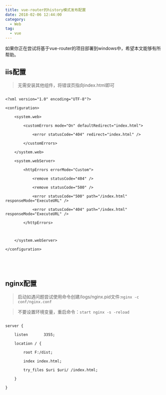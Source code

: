 ```yaml
---
title: vue-router的history模式发布配置
date: 2018-02-06 12:44:00
category:
  - Web
tag:
  - vue
---
```


如果你正在尝试将基于vue-router的项目部署到windows中，希望本文能够有所帮助。



## iis配置

> 无需安装其他组件，将错误页指向index.html即可



``` 

<?xml version="1.0" encoding="UTF-8"?>

<configuration>

    <system.web>

        <customErrors mode="On" defaultRedirect="index.html">

            <error statusCode="404" redirect="index.html" />

        </customErrors>

    </system.web>

    <system.webServer>

        <httpErrors errorMode="Custom">

            <remove statusCode="404" />    

            <remove statusCode="500" />          

            <error statusCode="500" path="/index.html" responseMode="ExecuteURL" />

            <error statusCode="404" path="/index.html" responseMode="ExecuteURL" />

        </httpErrors>

      

    </system.webServer>

</configuration>





```

## nginx配置

> 启动如遇问题尝试使用命令创建/logs/nginx.pid文件:`nginx -c conf/nginx.conf`    

> 不要设置环境变量，重启命令：`start nginx -s -reload`

```

server {

    listen       3355;

    location / {

        root F:/dist;

        index index.html;

        try_files $uri $uri/ /index.html;

    }      

}

```
